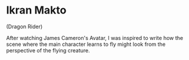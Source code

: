 # Ikran Makto
(Dragon Rider)

After watching James Cameron's Avatar, I was inspired to write how the scene where the main character learns to fly might look from the perspective of the flying creature.
